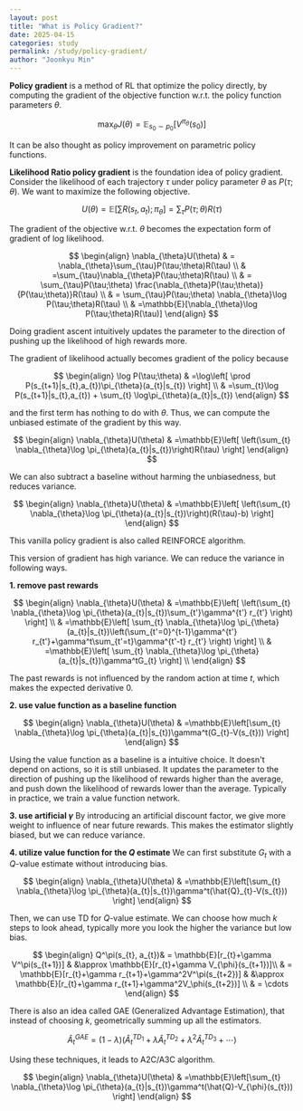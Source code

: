 ```yaml
---
layout: post
title: "What is Policy Gradient?"
date: 2025-04-15
categories: study
permalink: /study/policy-gradient/
author: "Joonkyu Min"
---
```


**Policy gradient** is a method of RL that optimize the policy directly, by computing the gradient of the objective function w.r.t. the policy function parameters $\theta$.

$$
\max_{\theta} J(\theta) = \mathbb{E}_{s_{0}\sim p_{0}}[V^{\pi_{\theta}}(s_{0})]
$$

It can be also thought as policy improvement on parametric policy functions.

**Likelihood Ratio policy gradient** is the foundation idea of policy gradient. 
Consider the likelihood of each trajectory $\tau$ under policy parameter $\theta$ as $P(\tau;\theta)$.
We want to maximize the following objective.

$$
U(\theta)=\mathbb{E}\left[ \sum R(s_{t},a_{t});\pi_{\theta} \right]=\sum_{\tau}P(\tau;\theta)R(\tau)
$$

The gradient of the objective w.r.t. $\theta$ becomes the expectation form of gradient of log likelihood.

$$
\begin{align}
\nabla_{\theta}U(\theta) & = \nabla_{\theta}\sum_{\tau}P(\tau;\theta)R(\tau)  \\
 & =\sum_{\tau}\nabla_{\theta}P(\tau;\theta)R(\tau) \\
& = \sum_{\tau}P(\tau;\theta) \frac{\nabla_{\theta}P(\tau;\theta)}{P(\tau;\theta)}R(\tau) \\
 & = \sum_{\tau}P(\tau;\theta) \nabla_{\theta}\log P(\tau;\theta)R(\tau) \\ 
 & =\mathbb{E}[\nabla_{\theta}\log P(\tau;\theta)R(\tau)]
\end{align}
$$

Doing gradient ascent intuitively updates the parameter to the direction of pushing up the likelihood of high rewards more.

The gradient of likelihood actually becomes gradient of the policy because

$$
\begin{align}
\log P(\tau;\theta) & =\log\left[ \prod P(s_{t+1}|s_{t},a_{t})\pi_{\theta}(a_{t}|s_{t}) \right] \\
 & =\sum_{t}\log P(s_{t+1}|s_{t},a_{t}) + \sum_{t} \log\pi_{\theta}(a_{t}|s_{t})
\end{align}
$$

and the first term has nothing to do with $\theta$.
Thus, we can compute the unbiased estimate of the gradient by this way.

$$
\begin{align}
\nabla_{\theta}U(\theta)
 & =\mathbb{E}\left[ \left(\sum_{t} \nabla_{\theta}\log \pi_{\theta}(a_{t}|s_{t})\right)R(\tau) \right]
\end{align}
$$

We can also subtract a baseline without harming the unbiasedness, but reduces variance.

$$
\begin{align}
\nabla_{\theta}U(\theta)
 & =\mathbb{E}\left[ \left(\sum_{t} \nabla_{\theta}\log \pi_{\theta}(a_{t}|s_{t})\right)(R(\tau)-b) \right]
\end{align}
$$

This vanilla policy gradient is also called REINFORCE algorithm.

This version of gradient has high variance.
We can reduce the variance in following ways.

**1. remove past rewards**

$$
\begin{align}
\nabla_{\theta}U(\theta)
 & =\mathbb{E}\left[ \left(\sum_{t} \nabla_{\theta}\log \pi_{\theta}(a_{t}|s_{t})\sum_{t'}\gamma^{t'} r_{t'} \right) \right] \\
 & =\mathbb{E}\left[ \sum_{t} \nabla_{\theta}\log \pi_{\theta}(a_{t}|s_{t})\left(\sum_{t'=0}^{t-1}\gamma^{t'} r_{t'}+\gamma^t\sum_{t'=t}\gamma^{t'-t} r_{t'} \right) \right] \\ 
 & =\mathbb{E}\left[ \sum_{t} \nabla_{\theta}\log \pi_{\theta}(a_{t}|s_{t})\gamma^tG_{t} \right] \\ 
\end{align}
$$

The past rewards is not influenced by the random action at time $t$, which makes the expected derivative 0.

**2. use value function as a baseline function**

$$
\begin{align}
\nabla_{\theta}U(\theta)
 & =\mathbb{E}\left[\sum_{t} \nabla_{\theta}\log \pi_{\theta}(a_{t}|s_{t})\gamma^t(G_{t}-V(s_{t})) \right]
\end{align}
$$

Using the value function as a baseline is a intuitive choice. It doesn't depend on actions, so it is still unbiased.
It updates the parameter to the direction of pushing up the likelihood of rewards higher than the average, and push down the likelihood of rewards lower than the average.
Typically in practice, we train a value function network.

**3. use artificial $\gamma$**
By introducing an artificial discount factor, we give more weight to influence of near future rewards. 
This makes the estimator slightly biased, but we can reduce variance.

**4. utilize value function for the $Q$ estimate**
We can first substitute $G_t$ with a $Q$-value estimate without introducing bias.

$$
\begin{align}
\nabla_{\theta}U(\theta)
 & =\mathbb{E}\left[\sum_{t} \nabla_{\theta}\log \pi_{\theta}(a_{t}|s_{t})\gamma^t(\hat{Q}_{t}-V(s_{t})) \right]
\end{align}
$$

Then, we can use TD for $Q$-value estimate.
We can choose how much $k$ steps to look ahead, typically more you look the higher the variance but low bias.

$$
\begin{align}
Q^\pi(s_{t}, a_{t})& = \mathbb{E}[r_{t}+\gamma V^\pi(s_{t+1})]  & &\approx \mathbb{E}[r_{t}+\gamma V_{\phi}(s_{t+1})]\\
 & = \mathbb{E}[r_{t}+\gamma r_{t+1}+\gamma^2V^\pi(s_{t+2})]   & &\approx \mathbb{E}[r_{t}+\gamma r_{t+1}+\gamma^2V_\phi(s_{t+2})] \\
 & = \cdots
\end{align}
$$

There is also an idea called GAE (Generalized Advantage Estimation), that instead of choosing $k$, geometrically summing up all the estimators.

$$
\hat{A}^{GAE}_{t}=(1-\lambda)(\hat{A}^{TD_{1}}_{t}+\lambda\hat{A}^{TD_{2}}_{t}+\lambda^2\hat{A}^{TD_{3}}_{t}+\cdots)
$$

Using these techniques, it leads to A2C/A3C algorithm.

$$
\begin{align}
\nabla_{\theta}U(\theta)
 & =\mathbb{E}\left[\sum_{t} \nabla_{\theta}\log \pi_{\theta}(a_{t}|s_{t})\gamma^t(\hat{Q}-V_{\phi}(s_{t})) \right]
\end{align}
$$
